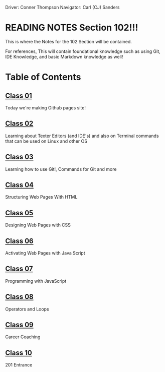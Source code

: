 Driver: Conner Thompson
Navigator: Carl (CJ) Sanders




# READING NOTES Section 102!!!

This is where the Notes for the 102 Section will be contained.

For references, This will contain foundational knowledge such as using Git, IDE Knowledge, and basic Markdown knowledge as well!

# **Table of Contents**

## [Class 01](https://Ceej987.github.io/Reading-Notes/Class01/Lab01)

Today we're making Github pages site!

## [Class 02](https://github.com/CEEJ987/Class02)

Learning about Texter Editors (and IDE's) and also on Terminal commands that can be used on Linux and other OS

## [Class 03](https://github.com/CEEJ987/Class03)

Learning how to use Git!, Commands for Git and more

## [Class 04]()

Structuring Web Pages With HTML 

## [Class 05]()

Designing Web Pages with CSS 

## [Class 06]()

Activating Web Pages with Java Script 

## [Class 07]()

Programming with JavaScript 

## [Class 08]()

Operators and Loops 

## [Class 09]()

Career Coaching 

## [Class 10]()

201 Entrance 